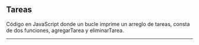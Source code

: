 
## Tareas 
Código en JavaScript donde un bucle imprime un arreglo de tareas, consta de dos funciones, agregarTarea y eliminarTarea.

---